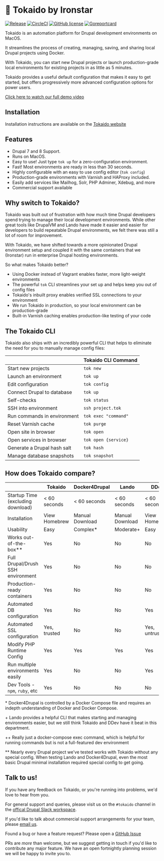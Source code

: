 # 🚅 Tokaido by Ironstar

[![Release](https://img.shields.io/github/release/ironstar-io/tokaido.svg?style=flat-square)](https://github.com/ironstar-io/tokaido/releases)
[![CircleCI](https://img.shields.io/circleci/project/github/ironstar-io/tokaido/develop.svg?style=flat-square)](https://circleci.com/gh/ironstar-io/tokaido)
[![GitHub license](https://img.shields.io/badge/license-BSD-blue.svg?style=flat-square)](https://github.com/ironstar-io/tokaido/blob/develop/LICENSE)
[![Goreportcard](https://goreportcard.com/badge/github.com/ironstar-io/tokaido?style=flat-square)](https://goreportcard.com/report/github.com/ironstar-io/tokaido)

Tokaido is an automation platform for Drupal development environments on MacOS.

It streamlines the process of creating, managing, saving, and sharing local Drupal projects using Docker.

With Tokaido, you can start new Drupal projects or launch production-grade local environments for existing projects in as little as 5 minutes.

Tokaido provides a useful default configuration that makes it easy to get started, but offers progressively more advanced configuration options for power users.

[Click here to watch our full demo video](https://www.youtube.com/watch?v=pxktV9zQUhM&lc=z23nhfs54myvifnwn04t1aokg1km2r2d2ts4lrdilt4xrk0h00410)

## Installation

Installation instructions are available on the [Tokaido website](https://docs.tokaido.io/tokaido/get-tokaido)

## Features

- Drupal 7 and 8 Support.
- Runs on MacOS.
- Easy to use! Just type `tok up` for a zero-configuration environment.
- Fast! Most environments are ready in less than 30 seconds.
- Highly configurable with an easy to use config editor (`tok config`)
- Production-grade environments with Varnish and HAProxy included.
- Easily add services like Mailhog, Solr, PHP Adminer, Xdebug, and more
- Commercial support available

## Why switch to Tokaido?

Tokaido was built out of frustration with how much time Drupal developers spend
trying to manage their local development environments. While other great tools
like DrupalVM and Lando have made it easier and easier for developers to build
repeatable Drupal environments, we felt there was still a lot of room for
improvement.

With Tokaido, we have shifted towards a more opinionated Drupal environment
setup and coupled it with the same containers that we (Ironstar) run in
enterprise Drupal hosting environments.

So what makes Tokaido better?

- Using Docker instead of Vagrant enables faster, more light-weight environments
- The powerful `tok` CLI streamlines your set up and helps keep you out of config files
- Tokaido's inbuilt proxy enables verified SSL connections to your environment
- We run Tokaido in production, so your local environment can be production-grade
- Built-in Varnish caching enables production-like testing of your code

## The Tokaido CLI
Tokaido also ships with an incredibly powerful CLI that helps to eliminate the need for you to manually manage config files:

|                               | Tokaido CLI Command  |
|-------------------------------|----------------------|
| Start new projects            | `tok new`            |
| Launch an environment         | `tok up`             |
| Edit configuration            | `tok config`         |
| Connect Drupal to database    | `tok up`             |
| Self-checks                   | `tok status`         |
| SSH into environment          | `ssh project.tok`    |
| Run commands in environment   | `tok exec "command"` |
| Reset Varnish cache           | `tok purge`          |
| Open site in browser          | `tok open`           |
| Open services in browser      | `tok open {service}` |
| Generate a Drupal hash salt   | `tok hash`           |
| Manage database snapshots     | `tok snapshot`       |

## How does Tokaido compare?

|                                    | Tokaido          | Docker4Drupal   | Lando           | DDev            |
|------------------------------------|------------------|-----------------|-----------------|-----------------|
| Startup Time (excluding download)  | < 60 seconds     | < 60 seconds    | < 60 seconds    | < 60 seconds    |
| Installation                       | View Homebrew    | Manual Download | Manual Download | View Homebrew   |
| Usability                          | Easy             | Complex*        | Moderate+       | Easy            |
| Works out-of-the-box**             | Yes              | No              | No              | No              |
| Full Drupal/Drush SSH environment  | Yes              | No              | No              | No              |
| Production-ready containers        | Yes              | No              | No              | No              |
| Automated DB configuration         | Yes              | No              | No              | Yes             |
| Automated SSL configuration        | Yes, trusted     | No              | No              | Yes, untrusted  |
| Modify PHP Runtime Config          | Yes              | Yes             | Yes             | Yes             |
| Run multiple environments easily   | Yes              | No              | No              | Yes             |
| Dev Tools - `npm`, `ruby`, etc     | Yes              | No              | No              | No              |

\* Docker4Drupal is controlled by a Docker Compose file and requires an indepth
understanding of Docker and Docker Compose.

\+ Lando provides a helpful CLI that makes starting and managing environments
easier, but we still think Tokaido and DDev have it beat in this department.

\+\+ Really just a docker-compose exec command, which is helpful for running commands
but is not a full-featured dev environment

\*\* Nearly every Drupal project we've tested works with Tokaido without any
special config. When testing Lando and Docker4Drupal, even the most basic Drupal
minimal installation required special config to get going.

## Talk to us!

If you have any feedback on Tokaido, or you're running into problems, we'd love
to hear from you.

For general support and queries, please visit us on the `#tokaido` channel in
the [offical Drupal Slack workspace](https://www.drupal.org/slack).

If you'd like to talk about commercial support arrangements for your team,
please [email us](tokaido@ironstar.io).

Found a bug or have a feature request? Please open a [GitHub Issue](https://github.com/ironstar-io/tokaido/issues/new/choose)

PRs are _more_ than welcome, but we suggest getting in touch if you'd like to
contribute any major feature. We have an open fortnightly planning session we
will be happy to invite you to.
